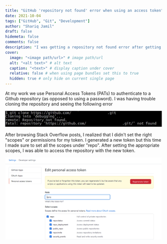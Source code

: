 ```yaml
---
title: "GitHub 'repository not found' error when using an access token"
date: 2021-10-04
tags: ["GitHub", "Git", "Development"]
author: "Shariq Jamil"
draft: false
hidemeta: false
comments: false
description: "I was getting a repository not found error after getting a personal access token"
cover:
  image: "<image path/url>" # image path/url
  alt: "<alt text>" # alt text
  caption: "<text>" # display caption under cover
  relative: false # when using page bundles set this to true
  hidden: true # only hide on current single page
---
```


At my work we use Personal Access Tokens (PATs) to authenticate to a Github repository (as opposed to using a password).  I was having trouble cloning the repository and seeing the following error

![regular](error.jpg)

After browsing Stack Overflow posts, I realized that I didn't set the right "scopes" or permissions for my token. I generated a new token but this time I made sure to set all the scopes under "repo". After setting the appropriate scopes, I was able to access the repository with the new token. 

![regular](access_token.PNG)
